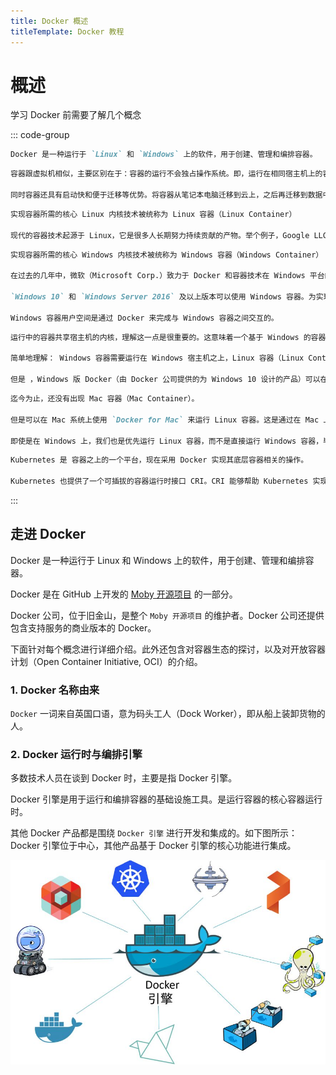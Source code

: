 ```yaml
---
title: Docker 概述
titleTemplate: Docker 教程
---
```


# 概述

学习 Docker 前需要了解几个概念

::: code-group

```md [Dokcer]
Docker 是一种运行于 `Linux` 和 `Windows` 上的软件，用于创建、管理和编排容器。
```

```md [容器]
容器跟虚拟机相似，主要区别在于：容器的运行不会独占操作系统。即，运行在相同宿主机上的容器是共享一个操作系统的，这样就能够节省大量的系统资源，如 CPU、RAM 以及存储。

同时容器还具有启动快和便于迁移等优势。将容器从笔记本电脑迁移到云上，之后再迁移到数据中心的虚拟机或者物理机之上，都是很简单的事情。
```

```md [Linux 容器]
实现容器所需的核心 Linux 内核技术被统称为 Linux 容器（Linux Container）

现代的容器技术起源于 Linux，它是很多人长期努力持续贡献的产物。举个例子，Google LLC 就贡献了很多容器相关的技术到 Linux 内核当中。没有大家的贡献，就没有现在的容器。
```

```md [Windows 容器]
实现容器所需的核心 Windows 内核技术被统称为 Windows 容器（Windows Container）

在过去的几年中，微软（Microsoft Corp.）致力于 Docker 和容器技术在 Windows 平台的发展。

`Windows 10` 和 `Windows Server 2016` 及以上版本可以使用 Windows 容器。为实现这个目标，微软跟 Docker 公司、社区展开了深入合作。

Windows 容器用户空间是通过 Docker 来完成与 Windows 容器之间交互的。
```

```md [Windows 容器 vs Linux 容器]
运行中的容器共享宿主机的内核，理解这一点是很重要的。这意味着一个基于 Windows 的容器化应用在 Linux 主机上是无法运行的。

简单地理解： Windows 容器需要运行在 Windows 宿主机之上，Linux 容器（Linux Container）需要运行在 Linux 宿主机上。

但是 ，Windows 版 Docker（由 Docker 公司提供的为 Windows 10 设计的产品）可以在 Windows 容器模式和 Linux 容器模式之间进行切换。
```

```md [Mac 容器现状]
迄今为止，还没有出现 Mac 容器（Mac Container）。

但是可以在 Mac 系统上使用 `Docker for Mac` 来运行 Linux 容器。这是通过在 Mac 上启动一个轻量级 Linux VM，然后在其中无缝地运行 Linux 容器来实现的。这种方式在开发人员中很流行，因为这样可以在 Mac 上很容易地开发和测试 Linux 容器。

即使是在 Windows 上，我们也是优先运行 Linux 容器，而不是直接运行 Windows 容器，毕竟 Linux 容器才是最稳定和高效的容器技术
```

```md [Kubernetes]
Kubernetes 是 容器之上的一个平台，现在采用 Docker 实现其底层容器相关的操作。

Kubernetes 也提供了一个可插拔的容器运行时接口 CRI。CRI 能够帮助 Kubernetes 实现将运行时环境从 Docker 快速替换为其他容器运行时。
```

:::

## 走进 Docker

Docker 是一种运行于 Linux 和 Windows 上的软件，用于创建、管理和编排容器。

Docker 是在 GitHub 上开发的 [Moby 开源项目](https://github.com/moby/moby) 的一部分。

Docker 公司，位于旧金山，是整个 `Moby 开源项目` 的维护者。Docker 公司还提供包含支持服务的商业版本的 Docker。

下面针对每个概念进行详细介绍。此外还包含对容器生态的探讨，以及对开放容器计划（Open Container Initiative, OCI）的介绍。

### 1. Docker 名称由来

`Docker` 一词来自英国口语，意为码头工人（Dock Worker），即从船上装卸货物的人。

### 2. Docker 运行时与编排引擎

多数技术人员在谈到 Docker 时，主要是指 Docker 引擎。

Docker 引擎是用于运行和编排容器的基础设施工具。是运行容器的核心容器运行时。

其他 Docker 产品都是围绕 `Docker 引擎` 进行开发和集成的。如下图所示：Docker 引擎位于中心，其他产品基于 Docker 引擎的核心功能进行集成。

![docker产品结构示意图](/assets/docker/001.png "docker产品结构示意图")
